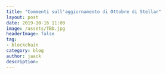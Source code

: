 ```yaml
---
title: "Commenti sull'aggiornamento di Ottobre di Stellar"
layout: post
date: 2019-10-16 11:00
image: /assets/TBD.jpg
headerImage: false
tag:
- blockchain
category: blog
author: jaack
description:
---
```

